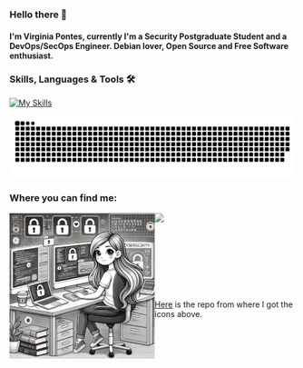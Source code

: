 ### Hello there 👋

#### I'm Virginia Pontes, currently I'm a Security Postgraduate Student and a DevOps/SecOps Engineer. Debian lover, Open Source and Free Software enthusiast.

### Skills, Languages & Tools 🛠

[![My Skills](https://go-skill-icons.vercel.app/api/icons?i=aws,gcp,azure,github,githubactions,terraform,yaml,linux,bash,terminal,kubernetes,docker,git,grafana,prometheus,zabbix,kali,raspberrypi,nginx,npm,py,ansible,debian,md,vscodium,chromium,chatgpt,tor&perline=4)](https://skillicons.dev)  
  

![Snake animation](https://raw.githubusercontent.com/vlpontes/vlpontes/output/github-contribution-grid-snake-dark.svg)
     

### Where you can find me:
<img align="left" src="https://github.com/vlpontes/vlpontes/blob/master/images/girl-cyber.png">  

<a href="https://www.linkedin.com/in/virginia-pontes/" target="_blank">
    <img src="https://go-skill-icons.vercel.app/api/icons?i=linkedin" />
</a>  
<br>
<br>
<br>
<br>
<br>
<br>
<br>
<br>
<p><a href="https://github.com/LelouchFR/skill-icons" target="_blank">Here</a> is the repo from where I got the icons above.
</p>
